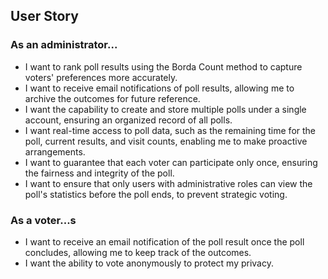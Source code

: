 ## User Story

### As an administrator...

- I want to rank poll results using the Borda Count method to capture voters' preferences more accurately.
- I want to receive email notifications of poll results, allowing me to archive the outcomes for future reference.
- I want the capability to create and store multiple polls under a single account, ensuring an organized record of all polls.
- I want real-time access to poll data, such as the remaining time for the poll, current results, and visit counts, enabling me to make proactive arrangements.
- I want to guarantee that each voter can participate only once, ensuring the fairness and integrity of the poll.
- I want to ensure that only users with administrative roles can view the poll's statistics before the poll ends, to prevent strategic voting.

### As a voter...s

- I want to receive an email notification of the poll result once the poll concludes, allowing me to keep track of the outcomes.
- I want the ability to vote anonymously to protect my privacy.

